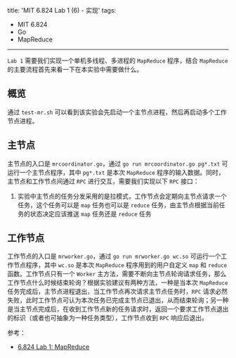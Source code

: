 title: 'MIT 6.824 Lab 1 (6) - 实现'
tags:
- MIT 6.824
- Go
- MapReduce
---

`Lab 1` 需要我们实现一个单机多线程、多进程的 `MapReduce` 程序，结合 `MapReduce` 的主要流程首先来看一下在本实验中需要做什么。

<!-- 1. 首先 `MapReduce` 框架将输入数据分为 `M` 片，每片数据大小一般为 `16 MB` 至 `64 MB`（具体大小可由用户入参控制）：这里可简单使用输入文件的个数作为 `M` 的值，也不需要对输入文件进行数据块切分，当然如果文件数量过多或者单个文件过大也可以将单个文件拆分后分发给多个 `map` 节点
2. 在所有的程序拷贝中，某台机器上的程序会成为主节点（`master`），其余称为工作节点（`worker`），由主节点向工作节点分派任务，一共有 `M` 个 `map` 任务和 `R` 个 `reduce` 任务需要分派：这里的主节点就是我们需要实现的 `Coordinator` 类，`R` 在本实验中固定为10
3. 如果某个工作节点被分派了 `map` 任务则会读取当前的数据分片，然后将输入数据解析为一组键值对后传递给用户自定义的 `map` 函数执行。`map` 函数产生的中间结果键值对会暂存在内存中：按照第一条的规则，当前的数据分片就是一个文件，`map` 节点读取文件内容后通过插件加载用户自定义的 `map` 函数，调用 `map` 函数后生成一组中间结果键值对
4. 暂存在内存中的中间结果键值对会周期性的写入到本地磁盘中，并根据某个分片函数将这些数据写入到本地磁盘下的 `R` 个区。同时，这些数据写入后的地址会回传给 `master` 节点： -->

## 概览
通过 `test-mr.sh` 可以看到该实验会先启动一个主节点进程，然后再启动多个工作节点进程。

## 主节点
主节点的入口是 `mrcoordinator.go`，通过 `go run mrcoordinator.go pg*.txt` 可运行一个主节点程序，其中 `pg*.txt` 是本次 `MapReduce` 程序的输入数据。同时，主节点和工作节点间通过 `RPC` 进行交互，需要我们实现以下 `RPC` 接口：

1. 实验中主节点的任务分发采用的是拉模式，工作节点会定期向主节点请求一个任务，这个任务可以是 `map` 任务也可以是 `reduce` 任务，由主节点根据当前任务的状态决定应该推送 `map` 任务还是 `reduce` 任务

## 工作节点
工作节点的入口是 `mrworker.go`，通过 `go run mrworker.go wc.so` 可运行一个工作节点程序，其中 `wc.so` 是本次 `MapReduce` 程序用到的用户自定义 `map` 和 `reduce` 函数。工作节点只有一个 `Worker` 主方法，需要不断向主节点轮询请求任务，那么工作节点什么时候结束轮询？根据实验建议有两种方法，一种是当本次 `MapReduce` 任务完成后，主节点进程退出，当工作节点再次请求主节点任务时，`RPC` 请求必然失败，此时工作节点可认为本次任务已完成主节点已退出，从而结束轮询；另一种是当主节点完成后，在收到工作节点新的任务请求时，返回一个要求工作节点退出的标识（或者也可抽象为一种任务类型），工作节点收到 `RPC` 响应后退出。

参考：

* [6.824 Lab 1: MapReduce](https://pdos.csail.mit.edu/6.824/labs/lab-mr.html)